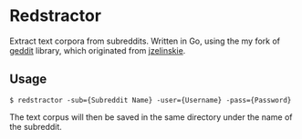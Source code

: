 # Redstractor

Extract text corpora from subreddits. Written in Go, using the my fork of [geddit](https://www.github.com/akhilcacharya/geddit) library, which originated from [jzelinskie](https://github.com/jzelinskie).


## Usage

    $ redstractor -sub={Subreddit Name} -user={Username} -pass={Password}

The text corpus will then be saved in the same directory under the name of the subreddit.
